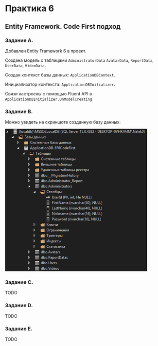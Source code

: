 # Практика 6

## Entity Framework. Code First подход

### Задание A.

Добавлен Entity Framework 6 в проект.

Cоздана модель с таблицами `AdministratorData` `AvatarData`, `ReportData`, `UserData`, `VideoData`.

Создан контекст базы данных: `ApplicationDBContext`.

Инициализатор контекста: `ApplicationDBInitializer`.

Связи настроены с помощью Fluent API в `ApplicationDBInitializer.OnModelCreating`

### Задание B.

Можно увидеть на скриншоте созданную базу данных:

![Database Sceenshot](./src/database.png)

### Задание C.

TODO

### Задание D.

TODO

### Задание E.

TODO
